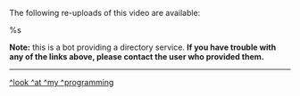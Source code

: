The following re-uploads of this video are available:

%s

**Note:** this is a bot providing a directory service. **If you have trouble with any of the links above, please contact the user who provided them.**

---

[^look ^at ^my ^programming](https://amirror.link/source)
